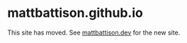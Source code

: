 # mattbattison.github.io

This site has moved. See [mattbattison.dev](https://github.com/mattbattison/mattbattison.dev) for the new site.
